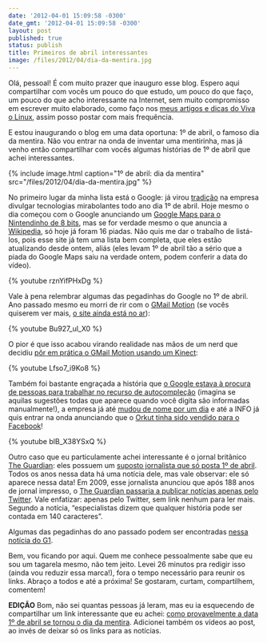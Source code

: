 ```yaml
---
date: '2012-04-01 15:09:58 -0300'
date_gmt: '2012-04-01 15:09:58 -0300'
layout: post
published: true
status: publish
title: Primeiros de abril interessantes
image: /files/2012/04/dia-da-mentira.jpg
---
```


Olá, pessoal! É com muito prazer que inauguro esse blog. Espero aqui compartilhar com vocês um pouco do que estudo, um pouco do que faço, um pouco do que acho interessante na Internet, sem muito compromisso em escrever muito elaborado, como faço nos [meus artigos e dicas do Viva o Linux](http://www.vivaolinux.com.br/~vinyanalista), assim posso postar com mais frequência.

E estou inaugurando o blog em uma data oportuna: 1º de abril, o famoso dia da mentira. Não vou entrar na onda de inventar uma mentirinha, mas já venho então compartilhar com vocês algumas histórias de 1º de abril que achei interessantes.

{% include image.html caption="1º de abril: dia da mentira" src="/files/2012/04/dia-da-mentira.jpg" %}

<!--more-->

No primeiro lugar da minha lista está o Google: já virou [tradição](http://en.wikipedia.org/wiki/List_of_Google%27s_hoaxes_and_easter_eggs) na empresa divulgar tecnologias mirabolantes todo ano dia 1º de abril. Hoje mesmo o dia começou com o Google anunciando um [Google Maps para o Nintendinho de 8 bits](http://info.abril.com.br/noticias/internet/1-de-abril-do-google-comeca-com-servico-de-mapas-retro-01042012-1.shl), mas se for verdade mesmo o que anuncia a [Wikipedia](http://en.wikipedia.org/wiki/List_of_Google%27s_hoaxes_and_easter_eggs), só hoje já foram 16 piadas. Não quis me dar o trabalho de listá-los, pois esse site já tem uma lista bem completa, que eles estão atualizando desde ontem, aliás (eles levam 1º de abril tão a sério que a piada do Google Maps saiu na verdade ontem, podem conferir a data do vídeo).

{% youtube rznYifPHxDg %}

Vale à pena relembrar algumas das pegadinhas do Google no 1º de abril. Ano passado mesmo eu morri de rir com o [GMail Motion](http://info.abril.com.br/noticias/internet/google-apresenta-gmail-motion-no-1-de-abril-01042011-0.shl) (se vocês quiserem ver mais, [o site ainda está no ar](https://mail.google.com/mail/help/motion.html)):

{% youtube Bu927_ul_X0 %}

O pior é que isso acabou virando realidade nas mãos de um nerd que decidiu [pôr em prática o GMail Motion usando um Kinect](http://info.abril.com.br/noticias/blogs/omg/internet/pegadinha-do-gmail-vira-realidade/):

{% youtube Lfso7_i9Ko8 %}

Também foi bastante engraçada a história que [o Google estava à procura de pessoas para trabalhar no recurso de autocompleção](http://info.abril.com.br/noticias/carreira/google-busca-autocompletador-no-1-de-abril-01042011-9.shl) (imagina se aquilas sugestões todas que aparece quando você digita são informadas manualmente!), a empresa já até [mudou de nome por um dia]() e até a INFO já quis entrar na onda anunciando que o [Orkut tinha sido vendido para o Facebook](http://info.abril.com.br/noticias/blogs/nalinhadogoogle/orkut/exclusivo-google-vende-orkut-para-facebook/)!

{% youtube blB_X38YSxQ %}

Outro caso que eu particulamente achei interessante é o jornal britânico [The Guardian](http://www.guardian.co.uk/): eles possuem um [suposto jornalista que só posta 1º de abril](http://www.guardian.co.uk/profile/olaf-priol). Todos os anos nessa data há uma notícia dele, mas vale observar: ele só aparece nessa data! Em 2009, esse jornalista anunciou que após 188 anos de jornal impresso, o [The Guardian passaria a publicar notícias apenas pelo Twitter](http://www.guardian.co.uk/media/2009/apr/01/guardian-twitter-media-technology). Vale enfatizar: apenas pelo Twitter, sem link nenhum para ler mais. Segundo a notícia, “especialistas dizem que qualquer história pode ser contada em 140 caracteres”.

Algumas das pegadinhas do ano passado podem ser encontradas [nessa notícia do G1](http://g1.globo.com/tecnologia/noticia/2011/04/pegadinhas-enganam-internautas-no-dia-1-de-abril.html).

Bem, vou ficando por aqui. Quem me conhece pessoalmente sabe que eu sou um tagarela mesmo, não tem jeito. Levei 26 minutos pra redigir isso (ainda vou reduzir essa marca!), fora o tempo necessário para reunir os links. Abraço a todos e até a próxima! Se gostaram, curtam, compartilhem, comentem!

**EDIÇÃO** Bom, não sei quantas pessoas já leram, mas eu ia esquecendo de compartilhar um link interessante que eu achei: [como provavelmente a data 1º de abril se tornou o dia da mentira](http://pessoas.hsw.uol.com.br/questao604.htm). Adicionei também os vídeos ao post, ao invés de deixar só os links para as notícias.